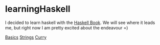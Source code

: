 # learningHaskell

I decided to learn haskell with the [Haskell Book](http://haskellbook.com/). We will see where it leads me, but right now I am pretty excited about the endeavour =)

[Basics](Basics.md)
[Strings](Strings.md)
[Curry](Curry.md)
